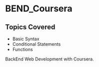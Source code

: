 # BEND_Coursera

## Topics Covered

- Basic Syntax
- Conditional Statements
- Functions

BackEnd Web Development with Coursera.
